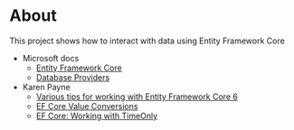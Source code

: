 ﻿# About

This project shows how to interact with data using Entity Framework Core

- Microsoft docs 
    - [Entity Framework Core](https://docs.microsoft.com/en-us/ef/core/)
    - [Database Providers](https://docs.microsoft.com/en-us/ef/core/providers/?tabs=dotnet-core-cli)
- Karen Payne 
    - [Various tips for working with Entity Framework Core 6](https://github.com/karenpayneoregon/ef-core-6-tips)
    - [EF Core Value Conversions](https://github.com/karenpayneoregon/ef-core-transforming)
    - [EF Core: Working with TimeOnly](https://github.com/karenpayneoregon/ef-core-dateonly-timeonly)

